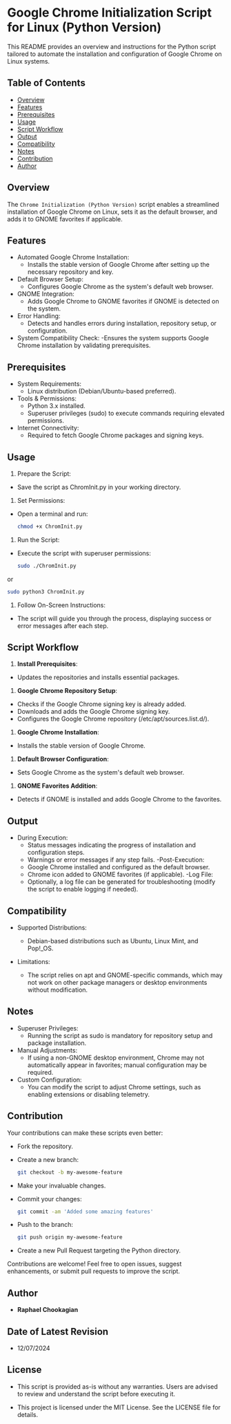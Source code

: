 # Google Chrome Initialization Script for Linux (Python Version)

This README provides an overview and instructions for the Python script tailored to automate the installation and configuration of Google Chrome on Linux systems.

## **Table of Contents**

- [Overview](#overview)
- [Features](#features)
- [Prerequisites](#prerequisites)
- [Usage](#usage)
- [Script Workflow](#script-workflow)
- [Output](#output)
- [Compatibility](#compatibility)
- [Notes](#notes)
- [Contribution](#contribution)
- [Author](#author)

## **Overview**

The `Chrome Initialization (Python Version)` script enables a streamlined installation of Google Chrome on Linux, sets it as the default browser, and adds it to GNOME favorites if applicable.

## **Features**

- Automated Google Chrome Installation:
  - Installs the stable version of Google Chrome after setting up the necessary repository and key.
- Default Browser Setup:
  - Configures Google Chrome as the system's default web browser.
- GNOME Integration:
  - Adds Google Chrome to GNOME favorites if GNOME is detected on the system.
- Error Handling:
  - Detects and handles errors during installation, repository setup, or configuration.
- System Compatibility Check:
  -Ensures the system supports Google Chrome installation by validating prerequisites.

## **Prerequisites**

- System Requirements:
  - Linux distribution (Debian/Ubuntu-based preferred).
- Tools & Permissions:
  - Python 3.x installed.
  - Superuser privileges (sudo) to execute commands requiring elevated permissions.
- Internet Connectivity:
  - Required to fetch Google Chrome packages and signing keys.

## **Usage**

1. Prepare the Script:

- Save the script as ChromInit.py in your working directory.

1. Set Permissions:

- Open a terminal and run:

  ```bash
  chmod +x ChromInit.py
  ```

1. Run the Script:

- Execute the script with superuser permissions:

  ```bash
  sudo ./ChromInit.py
  ```

or

  ```bash
  sudo python3 ChromInit.py
  ```

1. Follow On-Screen Instructions:

- The script will guide you through the process, displaying success or error messages after each step.

## **Script Workflow**

1. **Install Prerequisites**:

- Updates the repositories and installs essential packages.

1. **Google Chrome Repository Setup**:

- Checks if the Google Chrome signing key is already added.
- Downloads and adds the Google Chrome signing key.
- Configures the Google Chrome repository (/etc/apt/sources.list.d/).

1. **Google Chrome Installation**:

- Installs the stable version of Google Chrome.

1. **Default Browser Configuration**:

- Sets Google Chrome as the system's default web browser.

1. **GNOME Favorites Addition**:

- Detects if GNOME is installed and adds Google Chrome to the favorites.

## **Output**

- During Execution:
  - Status messages indicating the progress of installation and configuration steps.
  - Warnings or error messages if any step fails.
-Post-Execution:
  - Google Chrome installed and configured as the default browser.
  - Chrome icon added to GNOME favorites (if applicable).
-Log File:
  - Optionally, a log file can be generated for troubleshooting (modify the script to enable logging if needed).

## **Compatibility**

- Supported Distributions:
  - Debian-based distributions such as Ubuntu, Linux Mint, and Pop!_OS.

- Limitations:
  - The script relies on apt and GNOME-specific commands, which may not work on other package managers or desktop environments without modification.

## **Notes**

- Superuser Privileges:
  - Running the script as sudo is mandatory for repository setup and package installation.
- Manual Adjustments:
  - If using a non-GNOME desktop environment, Chrome may not automatically appear in favorites; manual configuration may be required.
- Custom Configuration:
  - You can modify the script to adjust Chrome settings, such as enabling extensions or disabling telemetry.

## **Contribution**

Your contributions can make these scripts even better:

- Fork the repository.
- Create a new branch:

  ```bash
  git checkout -b my-awesome-feature
  ```

- Make your invaluable changes.
- Commit your changes:

  ```bash
  git commit -am 'Added some amazing features'
  ```

- Push to the branch:

  ```bash
  git push origin my-awesome-feature
  ```

- Create a new Pull Request targeting the Python directory.

Contributions are welcome! Feel free to open issues, suggest enhancements, or submit pull requests to improve the script.

## **Author**

- **Raphael Chookagian**

## **Date of Latest Revision**

- 12/07/2024

## **License**

- This script is provided as-is without any warranties. Users are advised to review and understand the script before executing it.

- This project is licensed under the MIT License. See the LICENSE file for details.

